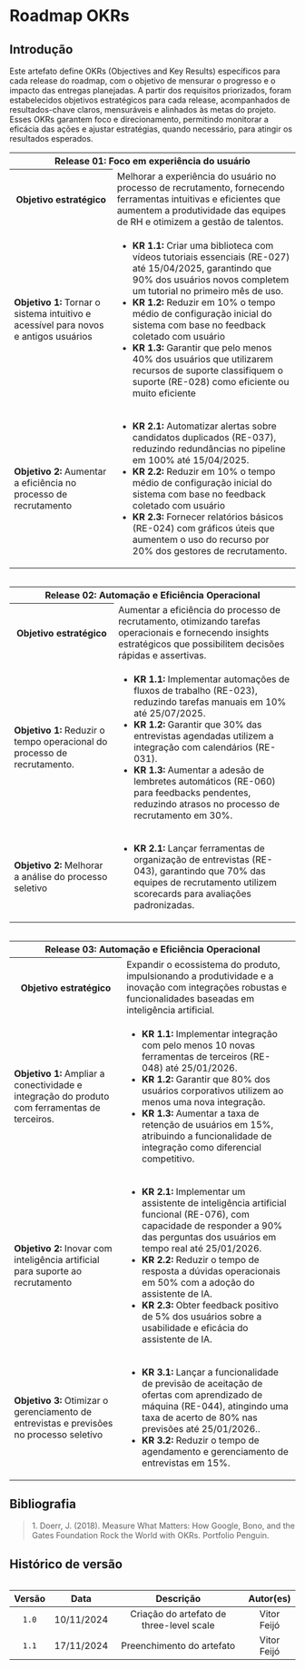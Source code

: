 # Roadmap OKRs

## Introdução 

Este artefato define OKRs (Objectives and Key Results) específicos para cada release do roadmap, com o objetivo de mensurar o progresso e o impacto das entregas planejadas. A partir dos requisitos priorizados, foram estabelecidos objetivos estratégicos para cada release, acompanhados de resultados-chave claros, mensuráveis e alinhados às metas do projeto. Esses OKRs garantem foco e direcionamento, permitindo monitorar a eficácia das ações e ajustar estratégias, quando necessário, para atingir os resultados esperados.

<table>
    <tr>
        <th colspan="2">Release 01: Foco em experiência do usuário</th>
    </tr>
    <tr>
        <th>Objetivo estratégico</th>
        <td>Melhorar a experiência do usuário no processo de recrutamento, fornecendo ferramentas intuitivas e eficientes que aumentem a produtividade das equipes de RH e otimizem a gestão de talentos.</td>
    </tr>
     <tr>
        <td><b>Objetivo 1:</b> Tornar o sistema intuitivo e acessível para novos e antigos usuários</td>
        <td>
            <ul>
                <li> <b> KR 1.1: </b>  Criar uma biblioteca com vídeos tutoriais essenciais (RE-027) até 15/04/2025, garantindo que 90% dos usuários novos completem um tutorial no primeiro mês de uso.</li>
                <li> <b> KR 1.2: </b>  Reduzir em 10% o tempo médio de configuração inicial do sistema com base no feedback coletado com usuário</li>
                <li> <b> KR 1.3: </b>  Garantir que pelo menos 40% dos usuários que utilizarem recursos de suporte classifiquem o suporte (RE-028) como eficiente ou muito eficiente</li>
            </ul>
        </td>
    </tr>
    <tr>
        <td><b>Objetivo 2:</b> Aumentar a eficiência no processo de recrutamento</td>
        <td>
            <ul>
                <li> <b> KR 2.1: </b>  Automatizar alertas sobre candidatos duplicados (RE-037), reduzindo redundâncias no pipeline em 100% até 15/04/2025.</li>
                <li> <b> KR 2.2: </b>  Reduzir em 10% o tempo médio de configuração inicial do sistema com base no feedback coletado com usuário</li>
                <li> <b> KR 2.3: </b>  Fornecer relatórios básicos (RE-024) com gráficos úteis que aumentem o uso do recurso por 20% dos gestores de recrutamento.</li>
            </ul>
        </td>
    </tr>
<table>

<table>
    <tr>
        <th colspan="2">Release 02: Automação e Eficiência Operacional</th>
    </tr>
    <tr>
        <th>Objetivo estratégico</th>
        <td>Aumentar a eficiência do processo de recrutamento, otimizando tarefas operacionais e fornecendo insights estratégicos que possibilitem decisões rápidas e assertivas.</td>
    </tr>
     <tr>
        <td><b>Objetivo 1:</b> Reduzir o tempo operacional do processo de recrutamento.</td>
        <td>
            <ul>
                <li> <b> KR 1.1: </b>  Implementar automações de fluxos de trabalho (RE-023), reduzindo tarefas manuais em 10% até 25/07/2025.</li>
                <li> <b> KR 1.2: </b>  Garantir que 30% das entrevistas agendadas utilizem a integração com calendários (RE-031).</li>
                <li> <b> KR 1.3: </b>  Aumentar a adesão de lembretes automáticos (RE-060) para feedbacks pendentes, reduzindo atrasos no processo de recrutamento em 30%.</li>
            </ul>
        </td>
    </tr>
    <tr>
        <td><b>Objetivo 2:</b> Melhorar a análise do processo seletivo</td>
        <td>
            <ul>
                <li> <b> KR 2.1: </b>  Lançar ferramentas de organização de entrevistas (RE-043), garantindo que 70% das equipes de recrutamento utilizem scorecards para avaliações padronizadas.</li>
            </ul>
        </td>
    </tr>
<table>

<table>
    <tr>
        <th colspan="2">Release 03: Automação e Eficiência Operacional</th>
    </tr>
    <tr>
        <th>Objetivo estratégico</th>
        <td>Expandir o ecossistema do produto, impulsionando a produtividade e a inovação com integrações robustas e funcionalidades baseadas em inteligência artificial.</td>
    </tr>
     <tr>
        <td><b>Objetivo 1:</b> Ampliar a conectividade e integração do produto com ferramentas de terceiros.</td>
        <td>
            <ul>
                <li> <b> KR 1.1: </b>  Implementar integração com pelo menos 10 novas ferramentas de terceiros (RE-048) até 25/01/2026.</li>
                <li> <b> KR 1.2: </b>  Garantir que 80% dos usuários corporativos utilizem ao menos uma nova integração.</li>
                <li> <b> KR 1.3: </b>  Aumentar a taxa de retenção de usuários em 15%, atribuindo a funcionalidade de integração como diferencial competitivo.</li>
            </ul>
        </td>
    </tr>
    <tr>
        <td><b>Objetivo 2:</b> Inovar com inteligência artificial para suporte ao recrutamento </td>
        <td>
            <ul>
                <li> <b> KR 2.1: </b>  Implementar um assistente de inteligência artificial funcional (RE-076), com capacidade de responder a 90% das perguntas dos usuários em tempo real até 25/01/2026.</li>
                <li> <b> KR 2.2: </b>  Reduzir o tempo de resposta a dúvidas operacionais em 50% com a adoção do assistente de IA.</li>
                <li> <b> KR 2.3: </b>  Obter feedback positivo de 5% dos usuários sobre a usabilidade e eficácia do assistente de IA.</li>
            </ul>
        </td>
    </tr>
    <tr>
        <td><b>Objetivo 3:</b> Otimizar o gerenciamento de entrevistas e previsões no processo seletivo </td>
        <td>
            <ul>
                <li> <b> KR 3.1: </b>  Lançar a funcionalidade de previsão de aceitação de ofertas com aprendizado de máquina (RE-044), atingindo uma taxa de acerto de 80% nas previsões até 25/01/2026..</li>
                <li> <b> KR 3.2: </b>  Reduzir o tempo de agendamento e gerenciamento de entrevistas em 15%.</li>
            </ul>
        </td>
    </tr>
<table>

## Bibliografia

></a> 1. Doerr, J. (2018). Measure What Matters: How Google, Bono, and the Gates Foundation Rock the World with OKRs. Portfolio Penguin.

## Histórico de versão

| Versão | Data | Descrição | Autor(es) |
| :-: | :-: | :-: | :-: |
| `1.0` | 10/11/2024 | Criação do artefato de three-level scale | Vitor Feijó |
| `1.1` | 17/11/2024 | Preenchimento do artefato | Vitor Feijó |
